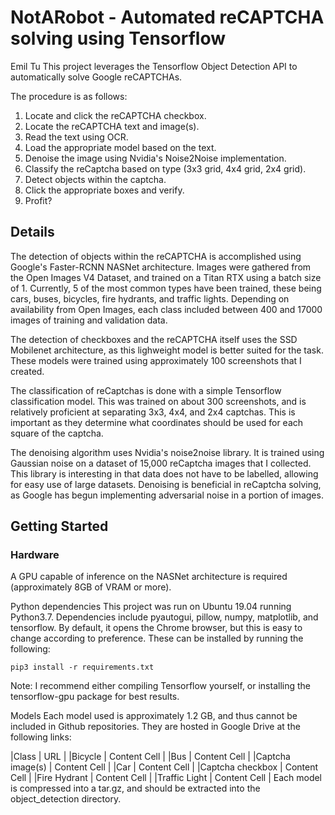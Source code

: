 # NotARobot - Automated reCAPTCHA solving using Tensorflow
Emil Tu
This project leverages the Tensorflow Object Detection API to automatically solve Google reCAPTCHAs.

The procedure is as follows:

1. Locate and click the reCAPTCHA checkbox.
2. Locate the reCAPTCHA text and image(s).
3. Read the text using OCR.
4. Load the appropriate model based on the text.
5. Denoise the image using Nvidia's Noise2Noise implementation.
6. Classify the reCaptcha based on type (3x3 grid, 4x4 grid, 2x4 grid).
7. Detect objects within the captcha.
8. Click the appropriate boxes and verify.
9. Profit?

## Details
The detection of objects within the reCAPTCHA is accomplished using Google's Faster-RCNN NASNet architecture. Images were gathered from the Open Images V4 Dataset, and trained on a Titan RTX using a batch size of 1. Currently, 5 of the most common types have been trained, these being cars, buses, bicycles, fire hydrants, and traffic lights. Depending on availability from Open Images, each class included between 400 and 17000 images of training and validation data.

The detection of checkboxes and the reCAPTCHA itself uses the SSD Mobilenet architecture, as this lighweight model is better suited for the task. These models were trained using approximately 100 screenshots that I created.

The classification of reCaptchas is done with a simple Tensorflow classification model. This was trained on about 300 screenshots, and is relatively proficient at separating 3x3, 4x4, and 2x4 captchas. This is important as they determine what coordinates should be used for each square of the captcha.

The denoising algorithm uses Nvidia's noise2noise library. It is trained using Gaussian noise on a dataset of 15,000 reCaptcha images that I collected. This library is interesting in that data does not have to be labelled, allowing for easy use of large datasets. Denoising is beneficial in reCaptcha solving, as Google has begun implementing adversarial noise in a portion of images.

## Getting Started
### Hardware
A GPU capable of inference on the NASNet architecture is required (approximately 8GB of VRAM or more).

Python dependencies
This project was run on Ubuntu 19.04 running Python3.7. Dependencies include pyautogui, pillow, numpy, matplotlib, and tensorflow. By default, it opens the Chrome browser, but this is easy to change according to preference. These can be installed by running the following:
```
pip3 install -r requirements.txt
```
Note: I recommend either compiling Tensorflow yourself, or installing the tensorflow-gpu package for best results.

Models
Each model used is approximately 1.2 GB, and thus cannot be included in Github repositories. They are hosted in Google Drive at the following links:

|Class |	URL |
|Bicycle |	Content Cell |
|Bus | Content Cell |
|Captcha image(s) |	Content Cell |
|Car	| Content Cell |
|Captcha checkbox	| Content Cell |
|Fire Hydrant	| Content Cell |
|Traffic Light	| Content Cell |
Each model is compressed into a tar.gz, and should be extracted into the object_detection directory.
